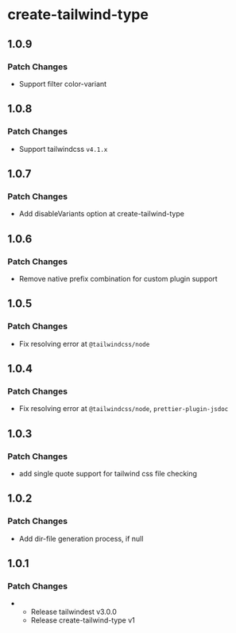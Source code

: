# create-tailwind-type

## 1.0.9

### Patch Changes

- Support filter color-variant

## 1.0.8

### Patch Changes

- Support tailwindcss `v4.1.x`

## 1.0.7

### Patch Changes

- Add disableVariants option at create-tailwind-type

## 1.0.6

### Patch Changes

- Remove native prefix combination for custom plugin support

## 1.0.5

### Patch Changes

- Fix resolving error at `@tailwindcss/node`

## 1.0.4

### Patch Changes

- Fix resolving error at `@tailwindcss/node`, `prettier-plugin-jsdoc`

## 1.0.3

### Patch Changes

- add single quote support for tailwind css file checking

## 1.0.2

### Patch Changes

- Add dir-file generation process, if null

## 1.0.1

### Patch Changes

-   - Release tailwindest v3.0.0
    - Release create-tailwind-type v1
